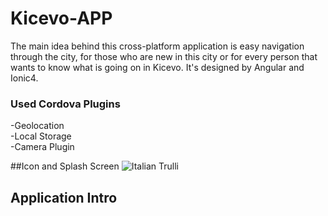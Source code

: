 # Kicevo-APP

The main idea behind this cross-platform application is easy navigation through the city, for those who are new in this city or for every person that wants to know what is going on in Kicevo. It's designed by Angular and Ionic4.

### Used Cordova Plugins
  -Geolocation \
  -Local Storage \
  -Camera Plugin
  
  ##Icon and Splash Screen
    <img src="https://i.ibb.co/fD394rD/Screenshot-20210126-195021.jpg" alt="Italian Trulli">
  ## Application Intro
  
